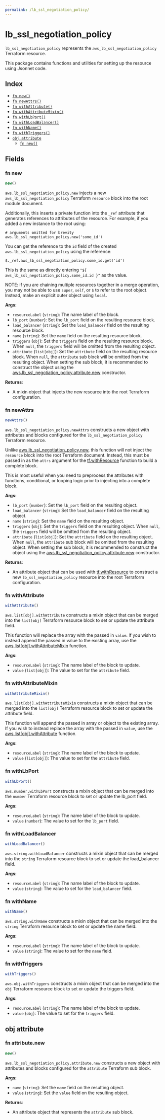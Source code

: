 ```yaml
---
permalink: /lb_ssl_negotiation_policy/
---
```


# lb_ssl_negotiation_policy

`lb_ssl_negotiation_policy` represents the `aws_lb_ssl_negotiation_policy` Terraform resource.



This package contains functions and utilities for setting up the resource using Jsonnet code.


## Index

* [`fn new()`](#fn-new)
* [`fn newAttrs()`](#fn-newattrs)
* [`fn withAttribute()`](#fn-withattribute)
* [`fn withAttributeMixin()`](#fn-withattributemixin)
* [`fn withLbPort()`](#fn-withlbport)
* [`fn withLoadBalancer()`](#fn-withloadbalancer)
* [`fn withName()`](#fn-withname)
* [`fn withTriggers()`](#fn-withtriggers)
* [`obj attribute`](#obj-attribute)
  * [`fn new()`](#fn-attributenew)

## Fields

### fn new

```ts
new()
```


`aws.lb_ssl_negotiation_policy.new` injects a new `aws_lb_ssl_negotiation_policy` Terraform `resource`
block into the root module document.

Additionally, this inserts a private function into the `_ref` attribute that generates references to attributes of the
resource. For example, if you added a new instance to the root using:

    # arguments omitted for brevity
    aws.lb_ssl_negotiation_policy.new('some_id')

You can get the reference to the `id` field of the created `aws.lb_ssl_negotiation_policy` using the reference:

    $._ref.aws_lb_ssl_negotiation_policy.some_id.get('id')

This is the same as directly entering `"${ aws_lb_ssl_negotiation_policy.some_id.id }"` as the value.

NOTE: if you are chaining multiple resources together in a merge operation, you may not be able to use `super`, `self`,
or `$` to refer to the root object. Instead, make an explicit outer object using `local`.

**Args**:
  - `resourceLabel` (`string`): The name label of the block.
  - `lb_port` (`number`): Set the `lb_port` field on the resulting resource block.
  - `load_balancer` (`string`): Set the `load_balancer` field on the resulting resource block.
  - `name` (`string`): Set the `name` field on the resulting resource block.
  - `triggers` (`obj`): Set the `triggers` field on the resulting resource block. When `null`, the `triggers` field will be omitted from the resulting object.
  - `attribute` (`list[obj]`): Set the `attribute` field on the resulting resource block. When `null`, the `attribute` sub block will be omitted from the resulting object. When setting the sub block, it is recommended to construct the object using the [aws.lb_ssl_negotiation_policy.attribute.new](#fn-attributenew) constructor.

**Returns**:
- A mixin object that injects the new resource into the root Terraform configuration.


### fn newAttrs

```ts
newAttrs()
```


`aws.lb_ssl_negotiation_policy.newAttrs` constructs a new object with attributes and blocks configured for the `lb_ssl_negotiation_policy`
Terraform resource.

Unlike [aws.lb_ssl_negotiation_policy.new](#fn-new), this function will not inject the `resource`
block into the root Terraform document. Instead, this must be passed in as the `attrs` argument for the
[tf.withResource](https://github.com/tf-libsonnet/core/tree/main/docs#fn-withresource) function to build a complete block.

This is most useful when you need to preprocess the attributes with functions, conditional, or looping logic prior to
injecting into a complete block.

**Args**:
  - `lb_port` (`number`): Set the `lb_port` field on the resulting object.
  - `load_balancer` (`string`): Set the `load_balancer` field on the resulting object.
  - `name` (`string`): Set the `name` field on the resulting object.
  - `triggers` (`obj`): Set the `triggers` field on the resulting object. When `null`, the `triggers` field will be omitted from the resulting object.
  - `attribute` (`list[obj]`): Set the `attribute` field on the resulting object. When `null`, the `attribute` sub block will be omitted from the resulting object. When setting the sub block, it is recommended to construct the object using the [aws.lb_ssl_negotiation_policy.attribute.new](#fn-attributenew) constructor.

**Returns**:
  - An attribute object that can be used with [tf.withResource](https://github.com/tf-libsonnet/core/tree/main/docs#fn-withresource) to construct a new `lb_ssl_negotiation_policy` resource into the root Terraform configuration.


### fn withAttribute

```ts
withAttribute()
```

`aws.list[obj].withAttribute` constructs a mixin object that can be merged into the `list[obj]`
Terraform resource block to set or update the attribute field.

This function will replace the array with the passed in `value`. If you wish to instead append the
passed in value to the existing array, use the [aws.list[obj].withAttributeMixin](TODO) function.


**Args**:
  - `resourceLabel` (`string`): The name label of the block to update.
  - `value` (`list[obj]`): The value to set for the `attribute` field.


### fn withAttributeMixin

```ts
withAttributeMixin()
```

`aws.list[obj].withAttributeMixin` constructs a mixin object that can be merged into the `list[obj]`
Terraform resource block to set or update the attribute field.

This function will append the passed in array or object to the existing array. If you wish
to instead replace the array with the passed in `value`, use the [aws.list[obj].withAttribute](TODO)
function.


**Args**:
  - `resourceLabel` (`string`): The name label of the block to update.
  - `value` (`list[obj]`): The value to set for the `attribute` field.


### fn withLbPort

```ts
withLbPort()
```

`aws.number.withLbPort` constructs a mixin object that can be merged into the `number`
Terraform resource block to set or update the lb_port field.



**Args**:
  - `resourceLabel` (`string`): The name label of the block to update.
  - `value` (`number`): The value to set for the `lb_port` field.


### fn withLoadBalancer

```ts
withLoadBalancer()
```

`aws.string.withLoadBalancer` constructs a mixin object that can be merged into the `string`
Terraform resource block to set or update the load_balancer field.



**Args**:
  - `resourceLabel` (`string`): The name label of the block to update.
  - `value` (`string`): The value to set for the `load_balancer` field.


### fn withName

```ts
withName()
```

`aws.string.withName` constructs a mixin object that can be merged into the `string`
Terraform resource block to set or update the name field.



**Args**:
  - `resourceLabel` (`string`): The name label of the block to update.
  - `value` (`string`): The value to set for the `name` field.


### fn withTriggers

```ts
withTriggers()
```

`aws.obj.withTriggers` constructs a mixin object that can be merged into the `obj`
Terraform resource block to set or update the triggers field.



**Args**:
  - `resourceLabel` (`string`): The name label of the block to update.
  - `value` (`obj`): The value to set for the `triggers` field.


## obj attribute



### fn attribute.new

```ts
new()
```


`aws.lb_ssl_negotiation_policy.attribute.new` constructs a new object with attributes and blocks configured for the `attribute`
Terraform sub block.



**Args**:
  - `name` (`string`): Set the `name` field on the resulting object.
  - `value` (`string`): Set the `value` field on the resulting object.

**Returns**:
  - An attribute object that represents the `attribute` sub block.
